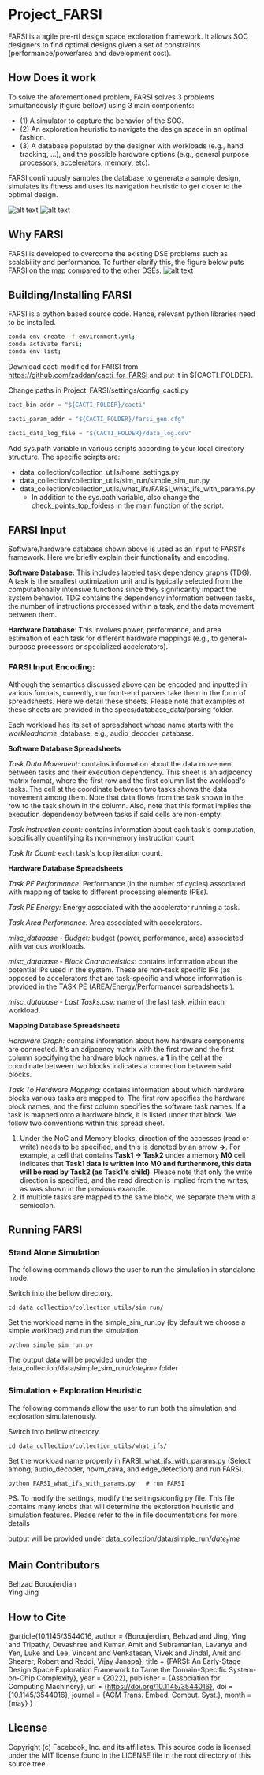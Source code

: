# Project_FARSI
FARSI is a agile pre-rtl design space exploration framework. It allows SOC designers to find optimal
designs given a set of constraints (performance/power/area and development cost).


## How Does it work
To solve the aforementioned problem, FARSI solves 3 problems simultaneously (figure bellow) using
3 main components:
* (1) A simulator to capture the behavior of the SOC.
* (2) An exploration heuristic to navigate the design space in an optimal fashion.
* (3) A database populated by the designer with workloads (e.g., hand tracking, ...), and the
possible hardware options (e.g., general purpose processors, accelerators, memory, etc).

FARSI continuously samples the database to generate a sample design, simulates its fitness and uses its navigation heuristic to get closer to the optimal design.

![alt text](figures/FARSI_methodology.png "FARSI components")
![alt text](figures/FARSI_output.png "FARSI Output")

## Why FARSI
FARSI is developed to overcome the existing DSE problems such as scalability and performance.
To further clarify this, the figure below puts FARSI on the map compared to the other DSEs.
![alt text](figures/DSE_on_the_map.png "components")


## Building/Installing FARSI
FARSI is a python based source code. Hence, relevant python libraries need to be installed.
```bash
conda env create -f environment.yml;
conda activate farsi;
conda env list;
```

Download cacti modified for FARSI from https://github.com/zaddan/cacti_for_FARSI and put it in ${CACTI_FOLDER}.

Change paths in Project_FARSI/settings/config_cacti.py

```python
cact_bin_addr = "${CACTI_FOLDER}/cacti"

cacti_param_addr = "${CACTI_FOLDER}/farsi_gen.cfg"

cacti_data_log_file = "${CACTI_FOLDER}/data_log.csv"
```
Add sys.path variable in various scripts according to your local directory structure. The specific scirpts are:
* data_collection/collection_utils/home_settings.py
* data_collection/collection_utils/sim_run/simple_sim_run.py
* data_collection/collection_utils/what_ifs/FARSI_what_ifs_with_params.py
    * In addition to the sys.path variable, also change the check_points_top_folders in the main function of the script.


## FARSI Input
Software/hardware database shown above is used as an input to FARSI's framework. Here we briefly explain their functionality and encoding.

**Software Database:** This includes labeled task dependency graphs (TDG). A task is the smallest optimization unit and is typically selected from the computationally intensive functions since they significantly impact the system behavior. TDG contains the dependency information between tasks, the number of instructions processed within a task, and the data movement between them.

**Hardware Database**: This involves power, performance, and area estimation of each task for different hardware mappings (e.g., to general-purpose processors or specialized accelerators).

### FARSI Input Encoding:
Although the semantics discussed above can be encoded and inputted in various formats, currently, our front-end parsers take them in the form of spreadsheets. Here we detail these sheets. Please note that examples of these sheets are provided in the specs/database_data/parsing folder.

Each workload has its set of spreadsheet whose name starts with the $workload name$_database, e.g., audio_decoder_database.

**Software Database Spreadsheets**

*Task Data Movement:* contains information about the data movement between tasks and their execution dependency. This sheet is an adjacency matrix format, where the first row and the first column list the workload's tasks. The cell at the coordinate between two tasks shows the data movement among them. Note that data flows from the task shown in the row to the task shown in the column. Also, note that this format implies the execution dependency between tasks if said cells are non-empty.

*Task instruction count:* contains information about each task's computation, specifically quantifying its non-memory instruction count.

*Task Itr Count:*  each task's loop iteration count.

**Hardware Database Spreadsheets**

*Task PE Performance:* Performance (in the number of cycles) associated with mapping of tasks to different processing elements (PEs).

*Task PE Energy:* Energy associated with the accelerator running a task.

*Task Area Performance:* Area associated with accelerators.

*misc_database - Budget:* budget (power, performance, area) associated with various workloads.

*misc_database - Block Characteristics:* contains information about the potential IPs used in the system. These are non-task specific IPs (as opposed to accelerators that are task-specific and whose information is provided in the TASK PE (AREA/Energy/Performance) spreadsheets.).

*misc_database - Last Tasks.csv:* name of the last task within each workload.

**Mapping Database Spreadsheets**

*Hardware Graph:* contains information about how hardware components are connected. It's an adjacency matrix with the first row and the first column specifying the hardware block names. a **1** in the cell at the coordinate between two blocks indicates a connection between said blocks.

*Task To Hardware Mapping:* contains information about which hardware blocks various tasks are mapped to. The first row specifies the hardware block names, and the first column specifies the software task names. If a task is mapped onto a hardware block, it is listed under that block. We follow two conventions within this spread sheet.
  1) Under the NoC and Memory blocks,  direction of the accesses (read or write) needs to be specified, and this is denoted by an arrow **->**.
     For example, a cell that contains **Task1 -> Task2** under a memory **M0** cell indicates that **Task1 data is written into M0 and furthermore, this data will be read by Task2 (as Task1's child)**. Please note that only the write direction is specified, and the read direction is implied from the writes, as was shown in the previous example.
  2) If multiple tasks are mapped to the same block, we separate them with a semicolon.


## Running FARSI

### Stand Alone Simulation ###
The following commands allows the user to run the simulation in standalone mode.

Switch into the bellow directory.
```shell
cd data_collection/collection_utils/sim_run/
```
Set the workload name in the simple_sim_run.py (by default we choose a simple workload) and run the simulation.

```shell
python simple_sim_run.py
```

The output data will be provided under the data_collection/data/simple_sim_run/$date_time$ folder



### Simulation + Exploration Heuristic ###
The following commands allow the user to run both the simulation and exploration simulatenously.

Switch into bellow directory.
```shell
cd data_collection/collection_utils/what_ifs/
```
Set the workload name properly in FARSI_what_ifs_with_params.py (Select among, audio_decoder, hpvm_cava, and edge_detection) and run FARSI.

```shell
python FARSI_what_ifs_with_params.py   # run FARSI
```

PS: To modify the settings, modify the settings/config.py file. This file contains many knobs that will determine the exploration heuristic and simulation
features. Please refer to the in file documentations for more details

output will be provided under data_collection/data/simple_run/$date_time$

## Main Contributors
Behzad Boroujerdian\
Ying Jing


## How to Cite
@article{10.1145/3544016,
author = {Boroujerdian, Behzad and Jing, Ying and Tripathy, Devashree and Kumar, Amit and Subramanian, Lavanya and Yen, Luke and Lee, Vincent and Venkatesan, Vivek and Jindal, Amit and Shearer, Robert and Reddi, Vijay Janapa},
title = {FARSI: An Early-Stage Design Space Exploration Framework to Tame the Domain-Specific System-on-Chip Complexity},
year = {2022},
publisher = {Association for Computing Machinery},
url = {https://doi.org/10.1145/3544016},
doi = {10.1145/3544016},
journal = {ACM Trans. Embed. Comput. Syst.},
month = {may}
}


## License
Copyright (c) Facebook, Inc. and its affiliates.
This source code is licensed under the MIT license found in the
LICENSE file in the root directory of this source tree.


